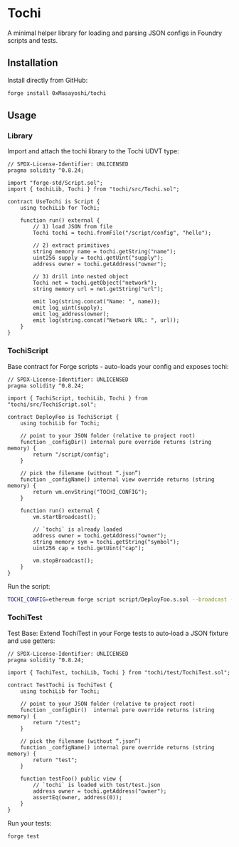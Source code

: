# Tochi

A minimal helper library for loading and parsing JSON configs in Foundry scripts and tests.

## Installation

Install directly from GitHub:

```bash
forge install 0xMasayoshi/tochi
```

## Usage

### Library

Import and attach the tochi library to the Tochi UDVT type:

```solidity
// SPDX-License-Identifier: UNLICENSED
pragma solidity ^0.8.24;

import "forge-std/Script.sol";
import { tochiLib, Tochi } from "tochi/src/Tochi.sol";

contract UseTochi is Script {
    using tochiLib for Tochi;

    function run() external {
        // 1) load JSON from file
        Tochi tochi = tochi.fromFile("/script/config", "hello");

        // 2) extract primitives
        string memory name = tochi.getString("name");
        uint256 supply = tochi.getUint("supply");
        address owner = tochi.getAddress("owner");

        // 3) drill into nested object
        Tochi net = tochi.getObject("network");
        string memory url = net.getString("url");

        emit log(string.concat("Name: ", name));
        emit log_uint(supply);
        emit log_address(owner);
        emit log(string.concat("Network URL: ", url));
    }
}
```

### TochiScript

Base contract for Forge scripts - auto-loads your config and exposes tochi:

```solidity
// SPDX-License-Identifier: UNLICENSED
pragma solidity ^0.8.24;

import { TochiScript, tochiLib, Tochi } from "tochi/src/TochiScript.sol";

contract DeployFoo is TochiScript {
    using tochiLib for Tochi;

    // point to your JSON folder (relative to project root)
    function _configDir() internal pure override returns (string memory) {
        return "/script/config";
    }

    // pick the filename (without “.json”)
    function _configName() internal view override returns (string memory) {
        return vm.envString("TOCHI_CONFIG"); 
    }

    function run() external {
        vm.startBroadcast();

        // `tochi` is already loaded
        address owner = tochi.getAddress("owner");
        string memory sym = tochi.getString("symbol");
        uint256 cap = tochi.getUint("cap");

        vm.stopBroadcast();
    }
}
```

Run the script:

```bash
TOCHI_CONFIG=ethereum forge script script/DeployFoo.s.sol --broadcast --slow
```

### TochiTest

Test Base: Extend TochiTest in your Forge tests to auto‐load a JSON fixture and use getters:

```solidity
// SPDX-License-Identifier: UNLICENSED
pragma solidity ^0.8.24;

import { TochiTest, tochiLib, Tochi } from "tochi/test/TochiTest.sol";

contract TestTochi is TochiTest {
    using tochiLib for Tochi;

    // point to your JSON folder (relative to project root)
    function _configDir()  internal pure override returns (string memory) {
        return "/test";
    }

    // pick the filename (without “.json”)
    function _configName() internal pure override returns (string memory) {
        return "test";
    }

    function testFoo() public view {
        // `tochi` is loaded with test/test.json
        address owner = tochi.getAddress("owner");
        assertEq(owner, address(0));
    }
}
```

Run your tests:

```bash
forge test
```